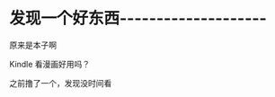 # 发现一个好东西--------------------


原来是本子啊<img id="aimg_V3nE7" onclick="zoom(this, this.src, 0, 0, 0)" class="zoom" src="https://cdn.jsdelivr.net/gh/hishis/forum-master/public/images/patch.gif" onmouseover="img_onmouseoverfunc(this)" onload="thumbImg(this)" border="0" alt="" />

Kindle 看漫画好用吗？

之前撸了一个，发现没时间看
